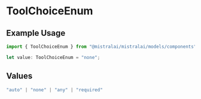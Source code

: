 # ToolChoiceEnum

## Example Usage

```typescript
import { ToolChoiceEnum } from "@mistralai/mistralai/models/components";

let value: ToolChoiceEnum = "none";
```

## Values

```typescript
"auto" | "none" | "any" | "required"
```